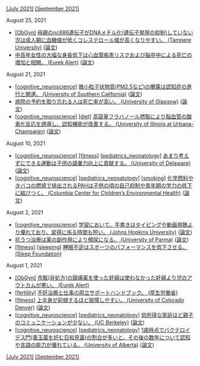 [\[July 2021\]](2107.md) [\[September 2021\]](2109.md)

August 25, 2021
* [\[ObGyn\]](ObGyn.md) [母親のnc886遺伝子がDNAメチル化(遺伝子発現の抑制)していない児は成人期に血糖値が低くコレステロール値が高くなりやすい。 (Tampere University)](https://www.tuni.fi/en/news/researchers-discover-molecular-mechanism-mediates-link-between-foetal-conditions-and-later?navref=curated--list) ([論文](https://clinicalepigeneticsjournal.biomedcentral.com/articles/10.1186/s13148-021-01132-3))
* [中高年女性の大幅な身長低下は心血管疾患リスクおよび脳卒中による死亡の増加と相関。 (Eurek Alert)](https://www.eurekalert.org/news-releases/924575) ([論文](https://bmjopen.bmj.com/content/11/8/e049122))

August 21, 2021
* [\[cognitive_neuroscience\]](cognitive_neuroscience.md) [微小粒子状物質(PM2.5など)の曝露は認知症の進行と関連。 (University of Southern California)](https://news.usc.edu/163089/air-pollution-brain-changes-alzheimers-memory-usc-study/) ([論文](https://academic.oup.com/brain/article/143/1/289/5628036))
* [病院の予約を取り忘れる人は死亡率が高い。 (University of Glasgow)](https://www.gla.ac.uk/news/archiveofnews/2019/january/headline_629242_en.html) ([論文](https://bmcmedicine.biomedcentral.com/articles/10.1186/s12916-018-1234-0))
* [\[cognitive_neuroscience\]](cognitive_neuroscience.md) [\[diet\]](diet.md) [高容量フラバノール摂取により脳血管の酸素化反応を誘導し、認知機能が改善する。 (University of Illinois at Urbana-Champaign)](https://experts.illinois.edu/en/publications/dietary-flavanols-improve-cerebral-cortical-oxygenation-and-cogni) ([論文](https://www.nature.com/articles/s41598-020-76160-9))

August 10, 2021
* [\[cognitive_neuroscience\]](cognitive_neuroscience.md) [\[fitness\]](fitness.md) [\[pediatrics_neonatology\]](pediatrics_neonatology.md) [あまり考えずにできる運動は子供の語彙力向上に貢献する。 (University of Delaware)](https://www.udel.edu/udaily/2021/july/swimming-vocabulary-growth-study/) ([論文](https://pubs.asha.org/doi/10.1044/2021_JSLHR-20-00359))
* [\[cognitive_neuroscience\]](cognitive_neuroscience.md) [\[pediatrics_neonatology\]](pediatrics_neonatology.md) [\[smoking\]](smoking.md) [化学燃料やタバコの燃焼で排出されるPAHは子供の頃の自己抑制や青年期の学力の低下に結びつく。 (Columbia Center for Children’s Environmental Health)](https://www.publichealth.columbia.edu/public-health-now/news/air-pollution-exposure-linked-poor-academics-childhood) ([論文](https://www.sciencedirect.com/science/article/abs/pii/S0013935121008641))

August 2, 2021
* [\[cognitive_neuroscience\]](cognitive_neuroscience.md) [学習において、手書きはタイピングや動画視聴より優れており、習得に係る時間も短い。 (Johns Hopkins University)](https://releases.jhu.edu/2021/07/23/handwriting-beats-typing-and-watching-videos-for-learning-to-read/) ([論文](https://journals.sagepub.com/doi/abs/10.1177/0956797621993111))
* [抗うつ治療は薬の副作用により頻尿になる。 (University of Parma)](https://www.carenet.com/news/general/carenet/52694) ([論文](https://onlinelibrary.wiley.com/doi/10.1002/nau.24695))
* [\[fitness\]](fitness.md) [\[sleeping\]](sleeping.md) [睡眠不足はスポーツのパフォーマンスを低下させる。 (Sleep Foundation)](https://www.sleepfoundation.org/physical-activity/athletic-performance-and-sleep)

August 1, 2021
* [\[ObGyn\]](ObGyn.md) [市販(非処方)の鎮痛薬を使った妊婦は使わなかった妊婦より児のアウトカムが悪い。 (Eurek Alert)](https://www.eurekalert.org/news-releases/829987)
* [\[fertility\]](fertility.md) [不妊治療と仕事の両立サポートハンドブック。 (厚生労働省)](https://www.mhlw.go.jp/bunya/koyoukintou/pamphlet/dl/30l.pdf)
* [\[fitness\]](fitness.md) [上半身が前傾するほど故障しやすい。 (University of Colorado Denver)](https://news.ucdenver.edu/want-to-avoid-running-overuse-injuries-dont-lean-forward-so-much/) ([論文](https://www.sciencedirect.com/science/article/pii/S0167945721000658))
* [\[cognitive_neuroscience\]](cognitive_neuroscience.md) [\[pediatrics_neonatology\]](pediatrics_neonatology.md) [低所得な家庭ほど親子のコミュニケーションが少ない。 (UC Berkeley)](https://news.berkeley.edu/2021/07/16/word-gap-when-moneys-tight-parents-talk-less-to-kids/) ([論文](https://onlinelibrary.wiley.com/doi/10.1111/desc.13151))
* [\[cognitive_neuroscience\]](cognitive_neuroscience.md) [\[pediatrics_neonatology\]](pediatrics_neonatology.md) [1歳時点でバクテロイデス門(善玉菌を好む日和見菌)の割合が多いと、その後の数年について認知や言語の能力が優れている。 (University of Alberta)](https://www.ualberta.ca/folio/2021/07/species-of-gut-bacteria-linked-to-enhanced-cognition-and-language-skills-in-infant-boys.html) ([論文](https://www.tandfonline.com/doi/full/10.1080/19490976.2021.1930875))

[\[July 2021\]](2107.md) [\[September 2021\]](2109.md)
